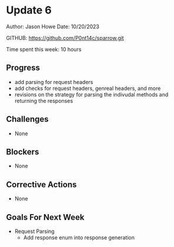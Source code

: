 # Update 6

Author: Jason Howe
Date: 10/20/2023

GITHUB: https://github.com/P0nt14c/sparrow.git

Time spent this week: 10 hours

## Progress
- add parsing for request headers
- add checks for request headers, genreal headers, and more
- revisions on the strategy for parsing the indivudal methods and returning the responses

## Challenges
- None


## Blockers
- None

## Corrective Actions
- None


## Goals For Next Week
- Request Parsing
  - Add response enum into response generation



